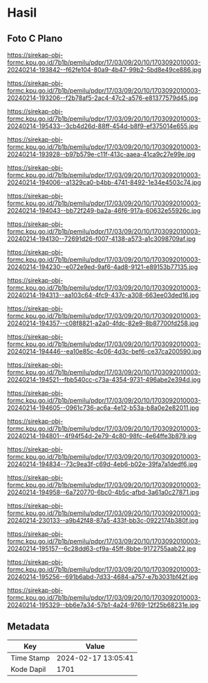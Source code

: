 # Hasil

## Foto C Plano

https://sirekap-obj-formc.kpu.go.id/7b1b/pemilu/pdpr/17/03/09/20/10/1703092010003-20240214-193842--f62fe104-80a9-4b47-99b2-5bd8e49ce886.jpg

https://sirekap-obj-formc.kpu.go.id/7b1b/pemilu/pdpr/17/03/09/20/10/1703092010003-20240214-193206--f2b78af5-2ac4-47c2-a576-e81377579d45.jpg

https://sirekap-obj-formc.kpu.go.id/7b1b/pemilu/pdpr/17/03/09/20/10/1703092010003-20240214-195433--3cb4d26d-88ff-454d-b8f9-ef375014e655.jpg

https://sirekap-obj-formc.kpu.go.id/7b1b/pemilu/pdpr/17/03/09/20/10/1703092010003-20240214-193928--b97b579e-c11f-413c-aaea-41ca9c27e99e.jpg

https://sirekap-obj-formc.kpu.go.id/7b1b/pemilu/pdpr/17/03/09/20/10/1703092010003-20240214-194006--a1329ca0-b4bb-4741-8492-1e34e4503c74.jpg

https://sirekap-obj-formc.kpu.go.id/7b1b/pemilu/pdpr/17/03/09/20/10/1703092010003-20240214-194043--bb72f249-ba2a-46f6-917a-60632e55926c.jpg

https://sirekap-obj-formc.kpu.go.id/7b1b/pemilu/pdpr/17/03/09/20/10/1703092010003-20240214-194130--72691d26-f007-4138-a573-a1c3098709af.jpg

https://sirekap-obj-formc.kpu.go.id/7b1b/pemilu/pdpr/17/03/09/20/10/1703092010003-20240214-194230--e072e9ed-9af6-4ad8-9121-e89153b77135.jpg

https://sirekap-obj-formc.kpu.go.id/7b1b/pemilu/pdpr/17/03/09/20/10/1703092010003-20240214-194313--aa103c64-4fc9-437c-a308-663ee03ded16.jpg

https://sirekap-obj-formc.kpu.go.id/7b1b/pemilu/pdpr/17/03/09/20/10/1703092010003-20240214-194357--c08f8821-a2a0-4fdc-82e9-8b87700fd258.jpg

https://sirekap-obj-formc.kpu.go.id/7b1b/pemilu/pdpr/17/03/09/20/10/1703092010003-20240214-194446--ea10e85c-4c06-4d3c-bef6-ce37ca200590.jpg

https://sirekap-obj-formc.kpu.go.id/7b1b/pemilu/pdpr/17/03/09/20/10/1703092010003-20240214-194521--fbb540cc-c73a-4354-9731-496abe2e394d.jpg

https://sirekap-obj-formc.kpu.go.id/7b1b/pemilu/pdpr/17/03/09/20/10/1703092010003-20240214-194605--0961c736-ac6a-4e12-b53a-b8a0e2e82011.jpg

https://sirekap-obj-formc.kpu.go.id/7b1b/pemilu/pdpr/17/03/09/20/10/1703092010003-20240214-194801--4f94f54d-2e79-4c80-98fc-4e64ffe3b879.jpg

https://sirekap-obj-formc.kpu.go.id/7b1b/pemilu/pdpr/17/03/09/20/10/1703092010003-20240214-194834--73c9ea3f-c69d-4eb6-b02e-39fa7a1dedf6.jpg

https://sirekap-obj-formc.kpu.go.id/7b1b/pemilu/pdpr/17/03/09/20/10/1703092010003-20240214-194958--6a720770-6bc0-4b5c-afbd-3a61a0c27871.jpg

https://sirekap-obj-formc.kpu.go.id/7b1b/pemilu/pdpr/17/03/09/20/10/1703092010003-20240214-230133--a9b42f48-87a5-433f-bb3c-0922174b380f.jpg

https://sirekap-obj-formc.kpu.go.id/7b1b/pemilu/pdpr/17/03/09/20/10/1703092010003-20240214-195157--6c28dd63-cf9a-45ff-8bbe-9172755aab22.jpg

https://sirekap-obj-formc.kpu.go.id/7b1b/pemilu/pdpr/17/03/09/20/10/1703092010003-20240214-195256--691b6abd-7d33-4684-a757-e7b3031bf42f.jpg

https://sirekap-obj-formc.kpu.go.id/7b1b/pemilu/pdpr/17/03/09/20/10/1703092010003-20240214-195329--bb6e7a34-57b1-4a24-9769-12f25b68231e.jpg


## Metadata

| Key        | Value               |
| ---------- | ------------------- |
| Time Stamp | 2024-02-17 13:05:41 |
| Kode Dapil | 1701                |



